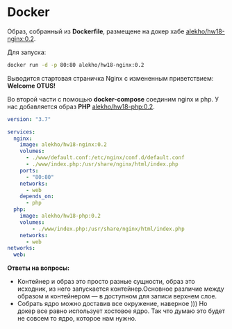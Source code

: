 # Docker
Образ, собранный из **Dockerfile**, размещене на докер хабе [alekho/hw18-nginx:0.2](https://hub.docker.com/repository/docker/alekho/hw18-nginx).

Для запуска:
```bash
docker run -d -p 80:80 alekho/hw18-nginx:0.2
```
Выводится стартовая страничка Nginx с измененным приветствием: **Welcome OTUS!**

Во второй части с помощью **docker-compose** соединим nginx и php.
У нас добавляется образ **PHP** [alekho/hw18-php:0.2](https://hub.docker.com/repository/docker/alekho/hw18-php).
```yml
version: "3.7"

services:
  nginx:
    image: alekho/hw18-nginx:0.2
    volumes:
      - ./www/default.conf:/etc/nginx/conf.d/default.conf
      - ./www/index.php:/usr/share/nginx/html/index.php
    ports:
      - "80:80"
    networks:
      - web
    depends_on:
      - php
  php:
    image: alekho/hw18-php:0.2
    volumes:
        - ./www/index.php:/usr/share/nginx/html/index.php
    networks:
      - web
networks:
  web:
```

**Ответы на вопросы:** 
+ Kонтейнер и образ это просто разные сущности, образ это исходник, из него запускается контейнер.Основное различие между образом и контейнером — в доступном для записи верхнем слое.
+ Собрать ядро можно доставив все окружение, наверное ))) Но докер все равно использует хостовое ядро. Так что думаю это будет не совсем то ядро, которое нам нужно.